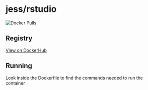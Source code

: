 # jess/rstudio

![Docker Pulls](https://img.shields.io/docker/pulls/jess/rstudio)



## Registry

[View on DockerHub](https://hub.docker.com/r/jess/rstudio)

## Running

Look inside the Dockerfile to find the commands needed to run the container
